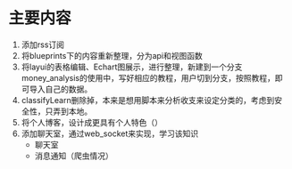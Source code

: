 # 主要内容
1. 添加rss订阅
2. 将blueprints下的内容重新整理，分为api和视图函数
3. 将layui的表格编辑、Echart图展示，进行整理，新建到一个分支money_analysis的使用中，写好相应的教程，用户切到分支，按照教程，即可导入自己的数据。
4. classifyLearn删除掉，本来是想用脚本来分析收支来设定分类的，考虑到安全性，只弄到本地。
5. 将个人博客，设计成更具有个人特色（）
6. 添加聊天室，通过web_socket来实现，学习该知识
    * 聊天室
    * 消息通知（爬虫情况）